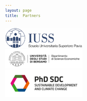 ```yaml
---
layout: page
title:  Partners
---
```


<img href="https://www.iusspavia.it/en" src="/assets/image25/LogoIUSS_CMYK.jpg" width="50%"/>

<img href="https://dse.unibg.it/en" src="/assets/image25/UniBG_DSE_Positivo.png" width="50%"/>

<img href="https://www.phd-sdc.it/" src="/assets/image25/phdsdc_logo.png" width="50%"/>